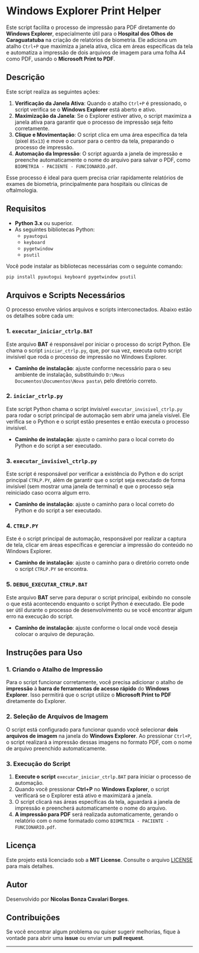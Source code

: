 # **Windows Explorer Print Helper**

Este script facilita o processo de impressão para PDF diretamente do **Windows Explorer**, especialmente útil para o **Hospital dos Olhos de Caraguatatuba** na criação de relatórios de biometria. Ele adiciona um atalho `Ctrl+P` que maximiza a janela ativa, clica em áreas específicas da tela e automatiza a impressão de dois arquivos de imagem para uma folha A4 como PDF, usando o **Microsoft Print to PDF**.

## **Descrição**

Este script realiza as seguintes ações:

1. **Verificação da Janela Ativa**: Quando o atalho `Ctrl+P` é pressionado, o script verifica se o **Windows Explorer** está aberto e ativo.
2. **Maximização da Janela**: Se o Explorer estiver ativo, o script maximiza a janela ativa para garantir que o processo de impressão seja feito corretamente.
3. **Clique e Movimentação**: O script clica em uma área específica da tela (pixel `85x13`) e move o cursor para o centro da tela, preparando o processo de impressão.
4. **Automação da Impressão**: O script aguarda a janela de impressão e preenche automaticamente o nome do arquivo para salvar o PDF, como `BIOMETRIA - PACIENTE - FUNCIONARIO.pdf`.

Esse processo é ideal para quem precisa criar rapidamente relatórios de exames de biometria, principalmente para hospitais ou clínicas de oftalmologia.

## **Requisitos**

- **Python 3.x** ou superior.
- As seguintes bibliotecas Python:
  - `pyautogui`
  - `keyboard`
  - `pygetwindow`
  - `psutil`

Você pode instalar as bibliotecas necessárias com o seguinte comando:

```bash
pip install pyautogui keyboard pygetwindow psutil
```

## **Arquivos e Scripts Necessários**

O processo envolve vários arquivos e scripts interconectados. Abaixo estão os detalhes sobre cada um:

### **1. `executar_iniciar_ctrlp.BAT`**

Este arquivo **BAT** é responsável por iniciar o processo do script Python. Ele chama o script `iniciar_ctrlp.py`, que, por sua vez, executa outro script invisível que roda o processo de impressão no Windows Explorer. 

- **Caminho de instalação**: ajuste conforme necessário para o seu ambiente de instalação, substituindo `D:\Meus Documentos\Documentos\Nova pasta\` pelo diretório correto.

### **2. `iniciar_ctrlp.py`**

Este script Python chama o script invisível `executar_invisivel_ctrlp.py` para rodar o script principal de automação sem abrir uma janela visível. Ele verifica se o Python e o script estão presentes e então executa o processo invisível.

- **Caminho de instalação**: ajuste o caminho para o local correto do Python e do script a ser executado.

### **3. `executar_invisivel_ctrlp.py`**

Este script é responsável por verificar a existência do Python e do script principal `CTRLP.PY`, além de garantir que o script seja executado de forma invisível (sem mostrar uma janela de terminal) e que o processo seja reiniciado caso ocorra algum erro.

- **Caminho de instalação**: ajuste o caminho para o local correto do Python e do script a ser executado.

### **4. `CTRLP.PY`**

Este é o script principal de automação, responsável por realizar a captura de tela, clicar em áreas específicas e gerenciar a impressão do conteúdo no Windows Explorer. 

- **Caminho de instalação**: ajuste o caminho para o diretório correto onde o script `CTRLP.PY` se encontra.

### **5. `DEBUG_EXECUTAR_CTRLP.BAT`**

Este arquivo **BAT** serve para depurar o script principal, exibindo no console o que está acontecendo enquanto o script Python é executado. Ele pode ser útil durante o processo de desenvolvimento ou se você encontrar algum erro na execução do script.

- **Caminho de instalação**: ajuste conforme o local onde você deseja colocar o arquivo de depuração.

## **Instruções para Uso**

### **1. Criando o Atalho de Impressão**

Para o script funcionar corretamente, você precisa adicionar o atalho de **impressão** à **barra de ferramentas de acesso rápido** do **Windows Explorer**. Isso permitirá que o script utilize o **Microsoft Print to PDF** diretamente do Explorer.

### **2. Seleção de Arquivos de Imagem**

O script está configurado para funcionar quando você selecionar **dois arquivos de imagem** na janela do **Windows Explorer**. Ao pressionar `Ctrl+P`, o script realizará a impressão dessas imagens no formato PDF, com o nome de arquivo preenchido automaticamente.

### **3. Execução do Script**

1. **Execute o script** `executar_iniciar_ctrlp.BAT` para iniciar o processo de automação.
2. Quando você pressionar **Ctrl+P** no **Windows Explorer**, o script verificará se o Explorer está ativo e maximizará a janela.
3. O script clicará nas áreas específicas da tela, aguardará a janela de impressão e preencherá automaticamente o nome do arquivo.
4. **A impressão para PDF** será realizada automaticamente, gerando o relatório com o nome formatado como `BIOMETRIA - PACIENTE - FUNCIONARIO.pdf`.

## **Licença**

Este projeto está licenciado sob a **MIT License**. Consulte o arquivo [LICENSE](LICENSE) para mais detalhes.

## **Autor**

Desenvolvido por **Nicolas Bonza Cavalari Borges**.

## **Contribuições**

Se você encontrar algum problema ou quiser sugerir melhorias, fique à vontade para abrir uma **issue** ou enviar um **pull request**.

---
